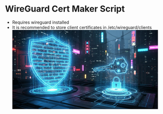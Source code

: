 # WireGuard Cert Maker Script
  * Requires wireguard installed
  * It is recommended to store client certificates in /etc/wireguard/clients
![Portada de CertMaker](WireGuard_CertMaker_Portada.png)

